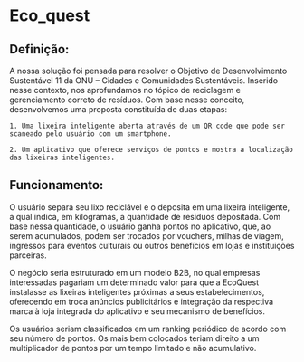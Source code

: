 # Eco_quest

## Definição: 

A nossa solução foi pensada para resolver o Objetivo de Desenvolvimento Sustentável 11 da ONU – Cidades e Comunidades Sustentáveis. Inserido nesse contexto, nos aprofundamos no tópico de reciclagem e gerenciamento correto de resíduos. Com base nesse conceito, desenvolvemos uma proposta constituída de duas etapas:  

	1. Uma lixeira inteligente aberta através de um QR code que pode ser scaneado pelo usuário com um smartphone.  

	2. Um aplicativo que oferece serviços de pontos e mostra a localização das lixeiras inteligentes. 

 

## Funcionamento: 

O usuário separa seu lixo reciclável e o deposita em uma lixeira inteligente, a qual indica, em kilogramas, a quantidade de resíduos depositada. Com base nessa quantidade, o usuário ganha pontos no aplicativo, que, ao serem acumulados, podem ser trocados por vouchers, milhas de viagem, ingressos para eventos culturais ou outros benefícios em lojas e instituições parceiras. 

O negócio seria estruturado em um modelo B2B, no qual empresas interessadas pagariam um determinado valor para que a EcoQuest instalasse as lixeiras inteligentes próximas a seus estabelecimentos, oferecendo em troca anúncios publicitários e integração da respectiva marca à loja integrada do aplicativo e seu mecanismo de benefícios. 

Os usuários seriam classificados em um ranking periódico de acordo com seu número de pontos. Os mais bem colocados teriam direito a um multiplicador de pontos por um tempo limitado e não acumulativo. 
